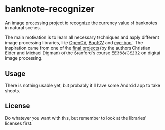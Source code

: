 # banknote-recognizer

An image processing project to recognize the currency value of banknotes in natural
scenes.

The main motivation is to learn all necessary techniques and apply different image
processing libraries, like [OpenCV](http://opencv.org/), [BoofCV](http://boofcv.org/)
and [eye-boof](https://github.com/boechat107/eye-boof).
The inspiration came from one of the
[final projects](http://www.stanford.edu/class/ee368/Project_13/index.html)
(by the authors Christian Elder and Michael Digman) of the Stanford's course
EE368/CS232 on digital image processing.

## Usage

There is nothing usable yet, but probably it'll have some Android app to take shoots.

## License

Do whatever you want with this, but remember to look at the libraries' licenses first.
